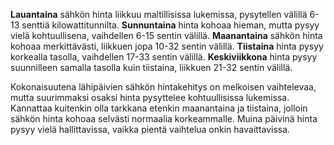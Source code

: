 **Lauantaina** sähkön hinta liikkuu maltillisissa lukemissa, pysytellen välillä 6-13 senttiä kilowattitunnilta. **Sunnuntaina** hinta kohoaa hieman, mutta pysyy vielä kohtuullisena, vaihdellen 6-15 sentin välillä. **Maanantaina** sähkön hinta kohoaa merkittävästi, liikkuen jopa 10-32 sentin välillä. **Tiistaina** hinta pysyy korkealla tasolla, vaihdellen 17-33 sentin välillä. **Keskiviikkona** hinta pysyy suunnilleen samalla tasolla kuin tiistaina, liikkuen 21-32 sentin välillä.

Kokonaisuutena lähipäivien sähkön hintakehitys on melkoisen vaihtelevaa, mutta suurimmaksi osaksi hinta pysyttelee kohtuullisissa lukemissa. Kannattaa kuitenkin olla tarkkana etenkin maanantaina ja tiistaina, jolloin sähkön hinta kohoaa selvästi normaalia korkeammalle. Muina päivinä hinta pysyy vielä hallittavissa, vaikka pientä vaihtelua onkin havaittavissa.